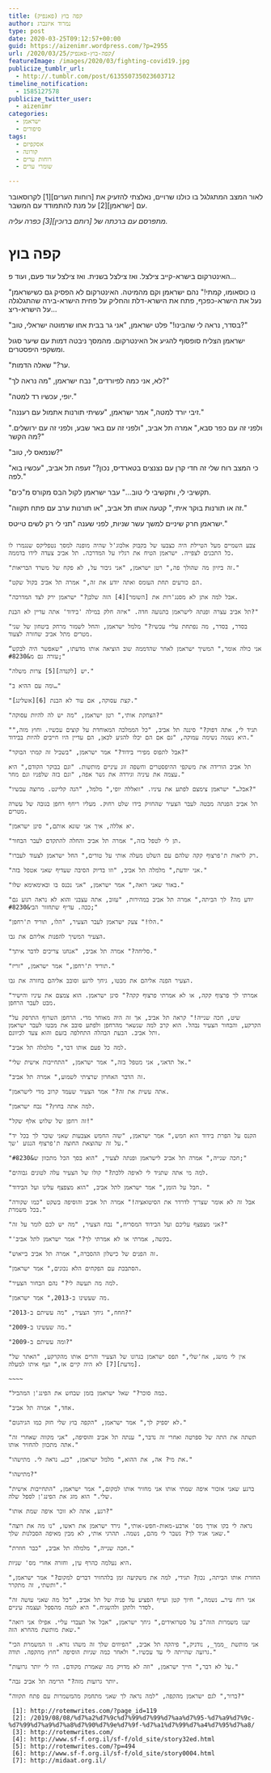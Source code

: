 ```yaml
---
title: קפה בוץ (פאנפיק)
author: נמרוד איזנברג
type: post
date: 2020-03-25T09:12:57+00:00
guid: https://aizenimr.wordpress.com/?p=2955
url: /2020/03/25/קפה-בוץ-פאנפיק/
featureImage: /images/2020/03/fighting-covid19.jpg
publicize_tumblr_url:
  - http://.tumblr.com/post/613550735023603712
timeline_notification:
  - 1585127578
publicize_twitter_user:
  - aizenimr
categories:
  - ישראמן
  - סיפורים
tags:
  - אסקפיזם
  - קורונה
  - רוחות ערים
  - שומרי ערים

---
```

לאור המצב המתגלגל בו כולנו שרויים, נאלצתי להזעיק את [רוחות הערים][1] לקרוסאובר עם [ישראמן][2] על מנת להתמודד עם המשבר.

_מתפרסם עם ברכתה של_ _[רותם ברוכין][3]_ _כפרה עליה._

# קפה בוץ

האינטרקום בישרא-קייב צילצל. ואז צילצל בשנית. ואז צילצל עוד פעם, ועוד פ…

"נו כוסאומו, קמתי!" נהם ישראמן וקם מהמיטה. האינטרקום לא הפסיק גם כשישראמן נעל את הישרא-כפכף, פתח את הישרא-דלת והחליק על פחית הישרא-בירה שהתגלגלה על הישרא-ריצ…

"בסדר, נראה לי שהבינו!" פלט ישראמן, "אני גר בבית אחו שרמוטה ישראלי, טוב?"

ישראמן הצליח סופסוף להגיע אל האינטרקום. מהמסך ניבטה דמות עם שיער סגול ומשקפי היפסטרים.

"ער?" שאלה הדמות.

"לא, אני כמה לפיורדים," נבח ישראמן, "מה נראה לך?"

"יופי, עכשיו רד למטה."

"זיבי יורד למטה," אמר ישראמן, "עשיתי תורנות אתמול עם רעננה."

"ולפני זה עם כפר סבא," אמרה תל אביב, "ולפני זה עם באר שבע, ולפני זה עם ירושלים. מה הקשר?"

"שנמאס לי, טוב?"

"כי המצב רוח שלי זה חדי קרן עם נצנצים בטארדיס, נכון?" זעפה תל אביב, "עכשיו בוא לפה."

"תקשיבי לי, ותקשיבי לי טוב&#8230;" עבר ישראמן לקול הבס מקורס מ"כים.

"זה או תורנות בוקר איתי," קטעה אותו תל אביב, "או תורנות ערב עם פתח תקווה."

ישראמן חרק שיניים למשך עשר שניות, לפני שענה "תני לי רק לשים טייטס."

~~~~~

צבע השמיים מעל הטיילת היה כצבעו של בקבוק אלכוג'ל שהיה מופנה למסך נטפליקס שנגמרו לו כל התכנים לצפייה. ישראמן הטיח את רגליו על המדרכה. תל אביב צעדה לידו בדממה.

"זה ביזיון מה שהולך פה," רטן ישראמן, "אני גיבור על, לא פקח של משרד הבריאות."

"הם כורעים תחת העומס ואתה יודע את זה," אמרה תל אביב בקול שקט.

"אבל למה אתן לא מסנג'רות את [השומר][4] הזה שלכן?" ישראמן ירק לצד המדרכה.

תל אביב עצרה ופנתה לישראמן בתנועה חדה. "איזה חלק במילה 'בידוד' אתה עדיין לא הבנת?"

"בסדר, בסדר, מה נפתחת עליי עכשיו?" מלמל ישראמן, והחל לשמור מרחק ביטחון של שני מטרים מתל אביב שחזרה לצעוד.

“אני כולה אומר," המשיך ישראמן לאחר שהדממה שוב הוציאה אותו מדעתו, "שאפשר היה לבקש עזרה גם מ&#8230;"

"יש [לקנדה][5] צרות משלה."

"ומה עם ההיא ב…"

"[אשלינג][6] קצת עסוקה, אם עוד לא הבנת."

"הצחקת אותי," רטן ישראמן, "מה יש לה להיות עסוקה?"

"תגיד לי, אתה דפוק?" סיננה תל אביב, "כל הממלכה המאוחדת על קוצים עכשיו. וחוץ מזה," היא נשמה נשימה עמוקה, "גם אם הם יכלו להגיע לכאן, הם עדיין היו חייבים להיות בבידוד."

"אבל לתפוס מפירי בידוד?" אמר ישראמן, "בשביל זה קמתי הבוקר?"

תל אביב הורידה את משקפי ההיפסטרים וחשפה זוג עיניים מותשות. "וגם בבוקר הקודם," היא עצמה את עיניה וגירדה את גשר אפה, "וגם בזה שלפניו וגם מחר."

"אבל…" ישראמן צימצם לפתע את עיניו. "וואללה יופי," מלמל, "הנה קליינט. מרוצה עכשיו?"

תל אביב הפנתה מבטה לעבר הצעיר שהחזיק בידו שלט רחוק. מעליו ריחף רחפן בגובה של עשרה מטרים.

"יא אללה, איך אני שונא אותם," סינן ישראמן.

"תן לי לטפל בזה," אמרה תל אביב והחלה להתקדם לעבר הבחור.

"רק לראות ת'פרצוף קקה שלהם עם השלט מעלה אותי על טורים," החל ישראמן לצעוד לעברו.

"אני יודעת," מלמלה תל אביב, "וזו בדיוק הסיבה שעדיף שאני אטפל בזה."

"באור שאני רואה," אמר ישראמן, "אני נכנס בו ובאימאימא שלו."

"יודע מה? לך הביתה," אמרה תל אביב במהירות, "עזוב, אתה עצבני והוא לא נראה רגוע גם ככה. עדיף שתחזור הבי&#8230;"

"הלו!" צעק ישראמן לעבר הצעיר, "הלו, תוריד ת'רחפן."

הצעיר המשיך להפנות אליהם את גבו.

"סליחה?" אמרה תל אביב, "אנחנו צריכים לדבר איתך."

"תוריד ת'רחפן," אמר ישראמן, "זריז."

הצעיר הפנה אליהם את מבטו, גיחך לרגע וסובב אליהם בחזרה את גבו.

"אמרתי לך פרצוף קקה, או לא אמרתי פרצוף קקה?" סינן ישראמן. הוא צמצם את עיניו והישיר מבט לעבר הרחפן.

"שיט, חכה שנייה!" קראה תל אביב, אך זה היה מאוחר מדי. הרחפן השרוף התרסק על הקרקע, והבחור הצעיר נבהל. הוא קרב למה שנשאר מהרחפן ולפתע סובב את מבטו לעבר ישראמן ותל אביב. הבעת הבהלה התחלפה בזעם והוא צעד לכיוונם.

"למה כל פעם אותו דבר," מלמלה תל אביב.

"אל תדאגי, אני מטפל בזה," אמר ישראמן, "התחייבות אישית שלי."

"זה הדבר האחרון שרציתי לשמוע," אמרה תל אביב.

"אתה עשית את זה?" אמר הצעיר שעמד קרוב מדי לישראמן.

"למה אתה בחוץ?" נבח ישראמן.

"זה רחפן של שלוש אלף שקל!"

"הקנס על הפרת בידוד הוא חמש," אמר ישראמן, "שזה החמש אצבעות שאני שובר לך בכל יד על זה שהוצאת החוצה ת'פרצוף הנגוע 'שך."

"חכה שנייה," אמרה תל אביב לישראמן ופנתה לצעיר, "הוא בסך הכל מתכוון ש&#8230;"

"למה מי אתה שתגיד לי לאיפה ללכת?" קולו של הצעיר עלה לטונים גבוהים.

"חבל על הזמן," אמר ישראמן לתל אביב, "הוא מצפצף עלינו ועל הבידוד. "

"אבל זה לא אומר שצריך לדרדר את הסיטואציה!" אמרה תל אביב והוסיפה בשקט "כמו שקורה בכל משמרת."

"אני מצפצף עליכם ועל הבידוד המסריח," נבח הצעיר, "מה יש לכם לומר על זה?"

"'בקשה, אמרתי או לא אמרתי לך?" אמר ישראמן לתל אביב.

"זה הפנים של כישלון ההסברה," אמרה תל אביב בייאוש.

"הסתבכת עם הפקחים הלא נכונים," אמר ישראמן.

"למה מה תעשה לי?" נהם הבחור הצעיר.

"מה שעשינו ב-2013," אמר ישראמן.

"חחח," גיחך הצעיר, "מה עשיתם ב-2013?"

"מה שעשינו ב-2009."

"ומה עשיתם ב-2009?"

"אין לי מושג, אח'שלי," תפס ישראמן בגרונו של הצעיר והרים אותו מהקרקע, "האתר של [מדעת][7] לא היה קיים אז," ועף איתו למעלה.

~~~~

"כמה סוכר?" שאל ישראמן בזמן שבחש את הפינג'ן המהביל.

"אחד," אמרה תל אביב.

"לא יספיק לך," אמר ישראמן, "הקפה בוץ שלי חזק כמו הגיהנום."

"תשתה את התה של ספרטה ואחרי זה נדבר," ענתה תל אביב והוסיפה, "אני מקווה שאחרי זה אתה מתכוון להחזיר אותו."

"את מי? אה, את ההוא," מלמל ישראמן, "כן… נראה לי. מתישהו."

"מתישהו?"

"ברגע שאני אזכור איפה שמתי אותו אני מחזיר אותו למקום," אמר ישראמן, "התחייבות אישית שלי." הוא מזג את הפינג'ן לספל שלה.

"רגע, אתה לא זוכר איפה שמת אותו?"

"נראה לי בקו אורך מס' ארבע-מאות-חפש-אותי," גירד ישראמן את ראשו, "נו מה את רוצה שאני אגיד לך? נשבר לי מהם, נשמה. תהרגי אותי, לא מבין מאיפה הסבלנות שלך."

"חכה שנייה," מלמלה תל אביב, "כבר חוזרת."

היא נעלמה כהרף עין, וחזרה אחרי מס' שניות.

"החזרת אותו הביתה, נכון? תגידי, למה את משקיעה זמן בלהחזיר דברים למקום?" אמר ישראמן, "ותשתי, זה מתקרר."

"אני רוח עיר… נשמה," חיוך קטן ועייף הפציע על פניה של תל אביב, "כל מה שאני עושה זה לסדר ולתקן ולהשגיח." היא לגמה מהספל ועצמה עיניים.

"יענו משמרות הזה"ב על סטרואידים," גיחך ישראמן, "אבל אל תעבדי עליי. אפילו אני רואה שאת מותשת מהחרא הזה."

"אני מותשת _ממך_, נודניק," פיהקה תל אביב, "הפיוזים שלך זה משהו נורא. זו המשמרת הכי גרועה שהייתה לי עד עכשיו." ולאחר כמה שניות הוסיפה "חוץ מהקפה. תודה."

"על לא דבר," חייך ישראמן, "וזה לא מדויק מה שאמרת מקודם. היו לי יותר גרועות."

"יותר גרועות מזה?" הרימה תל אביב גבה.

"ברור," לגם ישראמן מהקפה, "למה נראה לך שאני מתחמק מהמשמרות עם פתח תקווה?"

 [1]: http://rotemwrites.com/?page_id=119
 [2]: /2019/08/08/%d7%a2%d7%9c%d7%99%d7%99%d7%aa%d7%95-%d7%a9%d7%9c-%d7%99%d7%a9%d7%a8%d7%90%d7%9e%d7%9f-%d7%a1%d7%99%d7%a4%d7%95%d7%a8/
 [3]: http://rotemwrites.com/
 [4]: http://www.sf-f.org.il/sf-f/old_site/story32ed.html
 [5]: http://rotemwrites.com/?p=494
 [6]: http://www.sf-f.org.il/sf-f/old_site/story0004.html
 [7]: http://midaat.org.il/